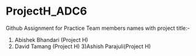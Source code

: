 # ProjectH_ADC6
Github Assignment for Practice
 Team members names with project title:-
 1) Abishek Bhandari (Project H)
 2) David Tamang (Project H)
 3)Ashish Parajuli(Project H)